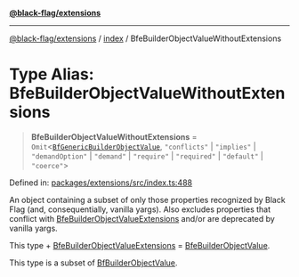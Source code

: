 [**@black-flag/extensions**](../../README.md)

***

[@black-flag/extensions](../../README.md) / [index](../README.md) / BfeBuilderObjectValueWithoutExtensions

# Type Alias: BfeBuilderObjectValueWithoutExtensions

> **BfeBuilderObjectValueWithoutExtensions** = `Omit`\<[`BfGenericBuilderObjectValue`](BfGenericBuilderObjectValue.md), `"conflicts"` \| `"implies"` \| `"demandOption"` \| `"demand"` \| `"require"` \| `"required"` \| `"default"` \| `"coerce"`\>

Defined in: [packages/extensions/src/index.ts:488](https://github.com/Xunnamius/black-flag/blob/9e502baf0a24d2f38890806199a48bc7a3c83054/packages/extensions/src/index.ts#L488)

An object containing a subset of only those properties recognized by
Black Flag (and, consequentially, vanilla yargs). Also excludes
properties that conflict with [BfeBuilderObjectValueExtensions](BfeBuilderObjectValueExtensions.md) and/or
are deprecated by vanilla yargs.

This type + [BfeBuilderObjectValueExtensions](BfeBuilderObjectValueExtensions.md) =
[BfeBuilderObjectValue](BfeBuilderObjectValue.md).

This type is a subset of [BfBuilderObjectValue](BfBuilderObjectValue.md).
